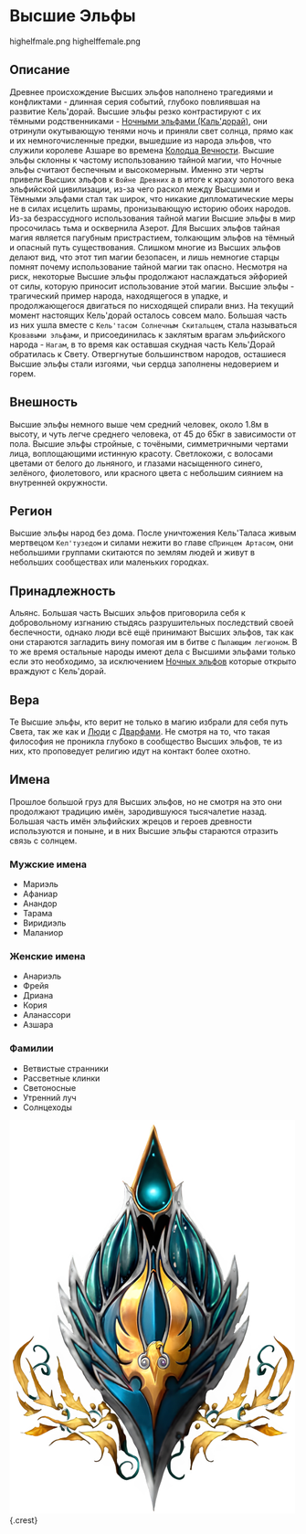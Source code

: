 # Высшие Эльфы

<div class="nation-icons">
<icon>highelfmale.png</icon>
<icon>highelffemale.png</icon>
</div>

## Описание
Древнее происхождение Высших эльфов наполнено трагедиями и конфликтами - длинная серия событий, глубоко повлиявшая на развитие Кель'дорай. Высшие эльфы резко контрастируют с их тёмными родственниками - [Ночными эльфами (Каль'дорай)](../nightelves/nightelves.md), они отринули окутывающую тенями ночь и приняли свет солнца, прямо как и их немногочисленные предки, вышедшие из народа эльфов, что служили королеве Азшаре во времена [Колодца Вечности](../../geography/maelstorm.md#Водоворот). Высшие эльфы склонны к частому использованию тайной магии, что Ночные эльфы считают беспечным и высокомерным. Именно эти черты привели Высших эльфов к `Войне Древних` а в итоге к краху золотого века эльфийской цивилизации, из-за чего раскол между Высшими и Тёмными эльфами стал так широк, что никакие дипломатические меры не в силах исцелить шрамы, пронизывающую историю обоих народов. Из-за безрассудного использования тайной магии Высшие эльфы в мир просочилась тьма и осквернила Азерот.
Для Высших эльфов тайная магия является пагубным пристрастием, толкающим эльфов на тёмный и опасный путь существования. Слишком многие из Высших эльфов делают вид, что этот тип магии безопасен, и лишь немногие старцы помнят почему использование тайной магии так опасно. Несмотря на риск, некоторые Высшие эльфы продолжают наслаждаться эйфорией от силы, которую приносит использование этой магии. Высшие эльфы - трагический пример народа, находящегося в упадке, и продолжающегося двигаться по нисходящей спирали вниз.
На текущий момент настоящих Кель'дорай осталось совсем мало. Большая часть из них ушла вместе с `Кель'тасом Солнечным Скитальцем`, стала называться `Кровавыми эльфами`, и присоединилась к заклятым врагам эльфийского народа - `Нагам`, в то время как оставшая скудная часть Кель'Дорай обратилась к Свету. Отвергнутые большинством народов, осташиеся Высшие эльфы стали изгоями, чьи сердца заполнены недоверием и горем.

## Внешность
Высшие эльфы немного выше чем средний человек, около 1.8м в высоту, и чуть легче среднего человека, от 45 до 65кг в зависимости от пола. Высшие эльфы стройные, с точёными, симметричными чертами лица, воплощающими истинную красоту.  Светлокожи, с волосами цветами от белого до льняного, и глазами насыщенного синего, зелёного, фиолетового, или красного цвета с небольшим сиянием на внутренней окружности.

## Регион
Высшие эльфы народ без дома. После уничтожения Кель'Таласа живым мертвецом `Кел'тузедом` и силами нежити во главе с`Принцем Артасом`, они небольшими группами скитаются по землям людей и живут в небольших сообществах или маленьких городках.

## Принадлежность
Альянс. Большая часть Высших эльфов приговорила себя к добровольному изгнанию стыдясь разрушительных последствий своей беспечности, однако люди всё ещё принимают Высших эльфов, так как они стараются загладить вину помогая им в битве с `Пылающим легионом`. В то же время остальные народы имеют дела с Высшими эльфами только если это необходимо, за исключением [Ночных эльфов](../nightelves/nightelves.md) которые открыто враждуют с Кель'дорай.

## Вера
Те Высшие эльфы, кто верит не только в магию избрали для себя путь Света, так же как и [Люди](../humans/humans.md) с [Дварфами](../dwarfes/dwarfes.md). Не смотря на то, что такая философия не проникла глубоко в сообщество Высших эльфов, те из них, кто проповедует религию идут на контакт более охотно.

## Имена
Прошлое большой груз для Высших эльфов, но не смотря на это они продолжают традицию имён, зародившуюся тысячалетие назад. Большая часть имён эльфийских жрецов и героев древности используются и поныне, и в них Высшие эльфы стараются отразить связь с солнцем.

### Мужские имена
* Мариэль
* Афаниар
* Анандор
* Тарама
* Виридиэль
* Маланиор

### Женские имена
* Анариэль
* Фрейя
* Дриана
* Кория
* Аланассори
* Азшара

### Фамилии
* Ветвистые странники
* Рассветные клинки
* Светоносные
* Утренний луч
* Солнцеходы

![Герб Высших эльфов](../../images/crests/highelfcrest.png "Герб Высших эльфов"){.crest}